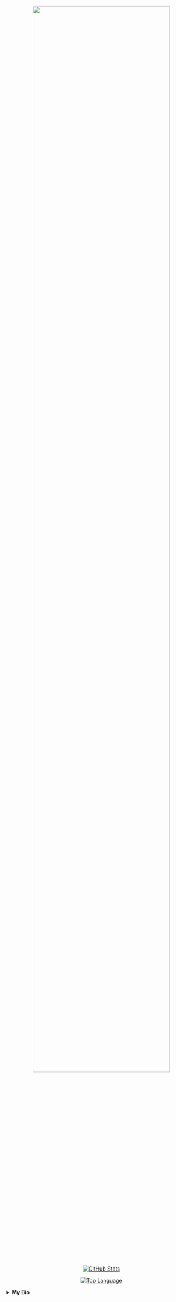 <p align="center">
    <a href="https://www.deviantart.com/13andi01/art/Welcome-from-Violet-Evergarden-V-2-871656961">
        <img src="https://images-wixmp-ed30a86b8c4ca887773594c2.wixmp.com/f/1e66b7e7-6690-440a-a71b-826e8081974a/deeymtd-db7e8559-da97-4755-8c47-59b3da3df0fe.png/v1/fill/w_1280,h_447,strp/welcome_from_violet_evergarden_v_2_by_13andi01_deeymtd-fullview.png?token=eyJ0eXAiOiJKV1QiLCJhbGciOiJIUzI1NiJ9.eyJzdWIiOiJ1cm46YXBwOiIsImlzcyI6InVybjphcHA6Iiwib2JqIjpbW3siaGVpZ2h0IjoiPD00NDciLCJwYXRoIjoiXC9mXC8xZTY2YjdlNy02NjkwLTQ0MGEtYTcxYi04MjZlODA4MTk3NGFcL2RlZXltdGQtZGI3ZTg1NTktZGE5Ny00NzU1LThjNDctNTliM2RhM2RmMGZlLnBuZyIsIndpZHRoIjoiPD0xMjgwIn1dXSwiYXVkIjpbInVybjpzZXJ2aWNlOmltYWdlLm9wZXJhdGlvbnMiXX0.QKyDYc0ZK-VrwhmE5f5J6GKSXrtUOENJkb0W02QE9QA" width="85%">
    </a>
</p>

<p align="center">
    <a href="#">
        <img alt="GitHub Stats" src="https://github-readme-stats.vercel.app/api?username=13atm01&show_icons=true&hide_border=true&icon_color=25A8E1&title_color=8727D8&text_color=3B4252"/>
    </a>
</p>

<p align="center">
    <a href="#">
        <img alt="Top Language" src="https://github-readme-stats.vercel.app/api/top-langs/?username=13atm01&hide=html,&hide_border=true&title_color=8727D8&text_color=3B4252"/>
    </a>
</p>
<details>
    <summary><b>My Bio</b></summary><br>
On this github account I share my scripts which include Ricing Linux Desktop, Plasma Splash Screen, GRUB Theme and all anime themed.
</details>
